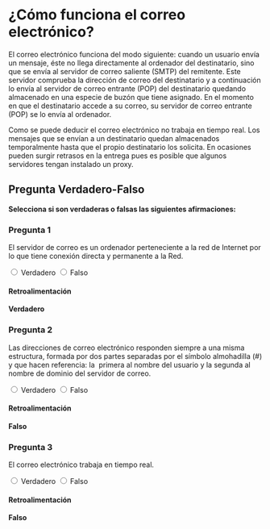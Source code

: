 
# ¿Cómo funciona el correo electrónico?

El correo electrónico funciona del modo siguiente: cuando un usuario envía un mensaje, éste no llega directamente al ordenador del destinatario, sino que se envía al servidor de correo saliente (SMTP) del remitente. Este servidor comprueba la dirección de correo del destinatario y a continuación lo envía al servidor de correo entrante (POP) del destinatario quedando almacenado en una especie de buzón que tiene asignado. En el momento en que el destinatario accede a su correo, su servidor de correo entrante (POP) se lo envía al ordenador.

Como se puede deducir el correo electrónico no trabaja en tiempo real. Los mensajes que se envían a un destinatario quedan almacenados temporalmente hasta que el propio destinatario los solicita. En ocasiones pueden surgir retrasos en la entrega pues es posible que algunos servidores tengan instalado un proxy. 

## Pregunta Verdadero-Falso

**Selecciona si son verdaderas o falsas las siguientes afirmaciones:**

### Pregunta 1

El servidor de correo es un ordenador perteneciente a la red de Internet por lo que tiene conexión directa y permanente a la Red.


<label for="true0b44"><input id="true0b44" name="option0b44" onclick="$exe.getFeedback(0,2,'0b44','truefalse')" type="radio"/> Verdadero</label>
<label for="false0b44"><input id="false0b44" name="option0b44" onclick="$exe.getFeedback(1,2,'0b44','truefalse')" type="radio"/> Falso</label>


#### Retroalimentación

**Verdadero**

### Pregunta 2

Las direcciones de correo electrónico responden siempre a una misma estructura, formada por dos partes separadas por el símbolo almohadilla (#) y que hacen referencia: la  primera al nombre del usuario y la segunda al nombre de dominio del servidor de correo.


<label for="true1b44"><input id="true1b44" name="option1b44" onclick="$exe.getFeedback(0,2,'1b44','truefalse')" type="radio"/> Verdadero</label>
<label for="false1b44"><input id="false1b44" name="option1b44" onclick="$exe.getFeedback(1,2,'1b44','truefalse')" type="radio"/> Falso</label>


#### Retroalimentación

**Falso**

### Pregunta 3

El correo electrónico trabaja en tiempo real.


<label for="true2b44"><input id="true2b44" name="option2b44" onclick="$exe.getFeedback(0,2,'2b44','truefalse')" type="radio"/> Verdadero</label>
<label for="false2b44"><input id="false2b44" name="option2b44" onclick="$exe.getFeedback(1,2,'2b44','truefalse')" type="radio"/> Falso</label>


#### Retroalimentación

**Falso**

